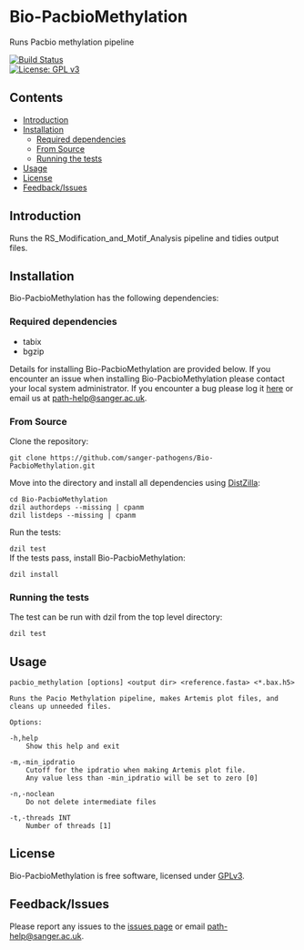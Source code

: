 # Bio-PacbioMethylation
Runs Pacbio methylation pipeline

[![Build Status](https://travis-ci.org/sanger-pathogens/Bio-PacbioMethylation.svg?branch=master)](https://travis-ci.org/sanger-pathogens/Bio-PacbioMethylation)   
[![License: GPL v3](https://img.shields.io/badge/License-GPL%20v3-brightgreen.svg)](https://github.com/sanger-pathogens/Bio-PacbioMethylation/blob/master/GPL-LICENSE)   

## Contents
  * [Introduction](#introduction)
  * [Installation](#installation)
    * [Required dependencies](#required-dependencies)
    * [From Source](#from-source)
    * [Running the tests](#running-the-tests)
  * [Usage](#usage)
  * [License](#license)
  * [Feedback/Issues](#feedbackissues)

## Introduction
Runs the RS_Modification_and_Motif_Analysis pipeline and tidies output files.

## Installation
Bio-PacbioMethylation has the following dependencies:

### Required dependencies
* tabix
* bgzip

Details for installing Bio-PacbioMethylation are provided below. If you encounter an issue when installing Bio-PacbioMethylation please contact your local system administrator. If you encounter a bug please log it [here](https://github.com/sanger-pathogens/Bio-PacbioMethylation/issues) or email us at path-help@sanger.ac.uk.

### From Source
Clone the repository:   
   
`git clone https://github.com/sanger-pathogens/Bio-PacbioMethylation.git`   
   
Move into the directory and install all dependencies using [DistZilla](http://dzil.org/):   
  
```
cd Bio-PacbioMethylation
dzil authordeps --missing | cpanm
dzil listdeps --missing | cpanm
```
  
Run the tests:   
  
`dzil test`   
If the tests pass, install Bio-PacbioMethylation:   
  
`dzil install`   

### Running the tests
The test can be run with dzil from the top level directory:  
  
`dzil test`  

## Usage
```
pacbio_methylation [options] <output dir> <reference.fasta> <*.bax.h5>

Runs the Pacio Methylation pipeline, makes Artemis plot files, and
cleans up unneeded files.

Options:

-h,help
    Show this help and exit

-m,-min_ipdratio
    Cutoff for the ipdratio when making Artemis plot file.
    Any value less than -min_ipdratio will be set to zero [0]

-n,-noclean
    Do not delete intermediate files

-t,-threads INT
    Number of threads [1]
```

## License
Bio-PacbioMethylation is free software, licensed under [GPLv3](https://github.com/sanger-pathogens/Bio-PacbioMethylation/blob/master/GPL-LICENSE).

## Feedback/Issues
Please report any issues to the [issues page](https://github.com/sanger-pathogens/Bio-PacbioMethylation/issues) or email path-help@sanger.ac.uk.